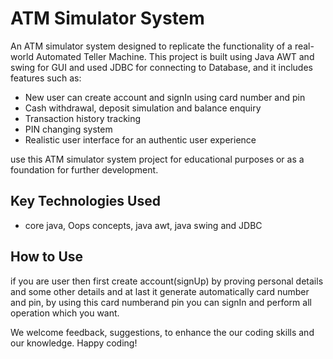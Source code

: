 
# ATM Simulator System

An ATM simulator system designed to replicate the functionality of a real-world Automated Teller Machine. This project is built using Java AWT and swing for GUI and used JDBC for connecting to Database, and it includes features such as:

- New user can create account and signIn using card number and pin
- Cash withdrawal, deposit simulation and balance enquiry
- Transaction history tracking
- PIN changing system
- Realistic user interface for an authentic user experience

use this ATM simulator system project for educational purposes or as a foundation for further development.

## Key Technologies Used
- core java, Oops concepts, java awt, java swing and JDBC
  
## How to Use
if you are user then first create account(signUp) by proving personal details and some other details and at last it generate automatically card number and pin, by using this card numberand pin you can signIn and perform all operation which you want.

We welcome feedback, suggestions, to enhance the our coding skills and our knowledge. Happy coding!
